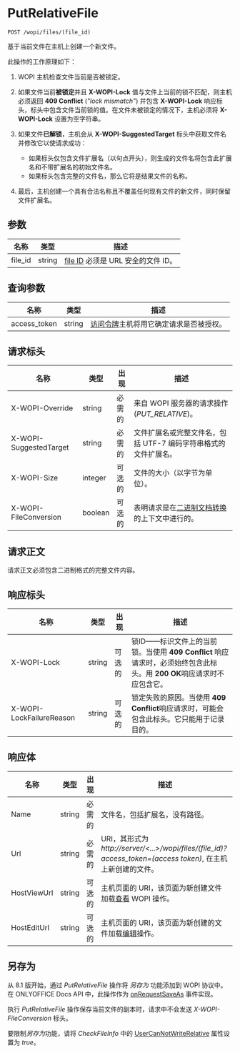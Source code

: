 ﻿# PutRelativeFile

`POST /wopi/files/(file_id)`

基于当前文件在主机上创建一个新文件。

此操作的工作原理如下：

1. WOPI 主机检查文件当前是否被锁定。

2. 如果文件当前**被锁定**并且 **X-WOPI-Lock** 值与文件上当前的锁不匹配，则主机必须返回 **409 Conflict** (*"lock mismatch"*) 并包含 **X-WOPI-Lock** 响应标头，标头中包含文件当前锁的值。在文件未被锁定的情况下，主机必须将 **X-WOPI-Lock** 设置为空字符串。

3. 如果文件**已解锁**，主机会从 **X-WOPI-SuggestedTarget** 标头中获取文件名并修改它以使请求成功：

   - 如果标头仅包含文件扩展名（以句点开头），则生成的文件名将包含此扩展名和不带扩展名的初始文件名。
   - 如果标头包含完整的文件名，那么它将是结果文件的名称。

4. 最后，主机创建一个具有合法名称且不覆盖任何现有文件的新文件，同时保留文件扩展名。

## 参数

| 名称     | 类型   | 描述                                                                 |
| -------- | ------ | --------------------------------------------------------------------------- |
| file\_id | string | [file ID](../key-concepts.md#file-id) 必须是 URL 安全的文件 ID。 |

## 查询参数

| 名称          | 类型   | 描述                                                                                                                          |
| ------------- | ------ | ------------------------------------------------------------------------------------------------------------------------------------ |
| access\_token | string | [访问令牌](../key-concepts.md#access-token)主机将用它确定请求是否被授权。 |

## 请求标头

| 名称                   | 类型    | 出现 | 描述                                                                                                                           |
| ---------------------- | ------- | -------- | ------------------------------------------------------------------------------------------------------------------------------------- |
| X-WOPI-Override        | string  | 必需的 | 来自 WOPI 服务器的请求操作 (*PUT_RELATIVE*)。                                                                      |
| X-WOPI-SuggestedTarget | string  | 必需的 | 文件扩展名或完整文件名，包括 UTF-7 编码字符串格式的文件扩展名。                         |
| X-WOPI-Size            | integer | 可选的 | 文件的大小（以字节为单位）。                                                                                                        |
| X-WOPI-FileConversion  | boolean | 可选的 | 表明请求是在[二进制文档转换](../editing-binary-documents.md)的上下文中进行的。|

## 请求正文

请求正文必须包含二进制格式的完整文件内容。

## 响应标头

| 名称                     | 类型   | 出现 | 描述                                                                                                                                                                                                               |
| ------------------------ | ------ | -------- | ------------------------------------------------------------------------------------------------------------------------------------------------------------------------------------------------------------------------- |
| X-WOPI-Lock              | string | 可选的 | 锁ID——标识文件上的当前锁。当使用 **409 Conflict** 响应请求时，必须始终包含此标头。用 **200 OK**响应请求时不应包含它。 |
| X-WOPI-LockFailureReason | string | 可选的 | 锁定失败的原因。当使用 **409 Conflict**响应请求时，可能会包含此标头。它只能用于记录目的。                                                               |

## 响应体

| 名称        | 类型   | 出现 | 描述                                                                                                                       |
| ----------- | ------ | -------- | --------------------------------------------------------------------------------------------------------------------------------- |
| Name        | string | 必需的 | 文件名，包括扩展名，没有路径。                                                                               |
| Url         | string | 必需的 | URI，其形式为 *http\://server/\<...\>/wopi/files/(file\_id)?access\_token=(access token)*, 在主机上新创建的文件。 |
| HostViewUrl | string | 可选的 | 主机页面的 URI，该页面为新创建文件加载[查看](../wopi-discovery.md#wopi-actions) WOPI 操作。    |
| HostEditUrl | string | 可选的 | 主机页面的 URI，该页面为新创建的文件加载[编辑](../wopi-discovery.md#wopi-actions)操作。             |

## 另存为

从 8.1 版开始，通过 *PutRelativeFile* 操作将 *另存为* 功能添加到 WOPI 协议中。在 ONLYOFFICE Docs API 中，此操作作为 [onRequestSaveAs](../../usage-api/config/events.md#onrequestsaveas) 事件实现。

执行 *PutRelativeFile* 操作保存当前文件的副本时，请求中不会发送 *X-WOPI-FileConversion* 标头。

要限制*另存为*功能，请将 *CheckFileInfo* 中的 [UserCanNotWriteRelative](./checkfileinfo.md#usercannotwriterelative) 属性设置为 *true*。
